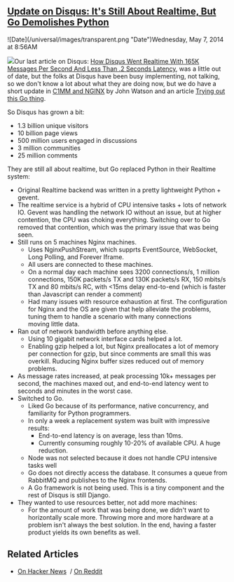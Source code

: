 ## [Update on Disqus: It's Still About Realtime, But Go Demolishes Python](/blog/2014/5/7/update-on-disqus-its-still-about-realtime-but-go-demolishes.html)

<div class="journal-entry-tag journal-entry-tag-post-title"><span class="posted-on">![Date](/universal/images/transparent.png "Date")Wednesday, May 7, 2014 at 8:56AM</span></div>

<div class="body">

[![](https://farm3.staticflickr.com/2937/14110625651_9ccec7d022_n.jpg)](https://farm3.staticflickr.com/2937/14110625651_4d66420224_o.png)Our last article on Disqus: [How Disqus Went Realtime With 165K Messages Per Second And Less Than .2 Seconds Latency](http://highscalability.com/blog/2014/4/28/how-disqus-went-realtime-with-165k-messages-per-second-and-l.html), was a little out of date, but the folks at Disqus have been busy implementing, not talking, so we don't know a lot about what they are doing now, but we do have a short update in [C1MM and NGINX](https://www.youtube.com/watch?v=yL4Q7D4ynxU) by John Watson and an article [Trying out this Go thing](http://blog.disqus.com/post/51155103801/trying-out-this-go-thing).

So Disqus has grown a bit:

*   1.3 billion unique visitors
*   10 billion page views
*   500 million users engaged in discussions
*   3 million communities
*   25 million comments

They are still all about realtime, but Go replaced Python in their Realtime system:

*   Original Realtime backend was written in a pretty lightweight Python + gevent.
*   The realtime service is a hybrid of CPU intensive tasks + lots of network IO. Gevent was handling the network IO without an issue, but at higher contention, the CPU was choking everything. Switching over to Go removed that contention, which was the primary issue that was being seen.
*   Still runs on 5 machines Nginx machines. 
    *   Uses NginxPushStream, which supprts EventSource, WebSocket, Long Polling, and Forever Iframe.
    *   All users are connected to these machines.
    *   On a normal day each machine sees 3200 connections/s, 1 million connections, 150K packets/s TX and 130K packets/s RX, 150 mbits/s TX and 80 mbits/s RC, with <15ms delay end-to-end (which is faster than Javascript can render a comment)
    *   Had many issues with resource exhaustion at first. The configuration for Nginx and the OS are given that help alleviate the problems, tuning them to handle a scenario with many connections moving little data.
*   Ran out of network bandwidth before anything else. 
    *   Using 10 gigabit network interface cards helped a lot. 
    *   Enabling gzip helped a lot, but Nginx preallocates a lot of memory per connection for gzip, but since comments are small this was overkill. Ruducing Nginx buffer sizes reduced out of memory problems.
*   As message rates increased, at peak processing 10k+ messages per second, the machines maxed out, and end-to-end latency went to seconds and minutes in the worst case.
*   Switched to Go. 
    *   Liked Go because of its performance, native concurrency, and familiarity for Python programmers.
    *   In only a week a replacement system was built with impressive results:
        *   End-to-end latency is on average, less than 10ms.
        *   Currently consuming roughly 10-20% of available CPU. A huge reduction.
    *   Node was not selected because it does not handle CPU intensive tasks well
    *   Go does not directly access the database. It consumes a queue from RabbitMQ and publishes to the Nginx frontends.
    *   A Go framework is not being used. This is a tiny component and the rest of Disqus is still Django.
*   They wanted to use resources better, not add more machines:
    *   For the amount of work that was being done, we didn't want to horizontally scale more. Throwing more and more hardware at a problem isn't always the best solution. In the end, having a faster product yields its own benefits as well.

## Related Articles

*   [On Hacker News](https://news.ycombinator.com/item?id=7711110)  / [On Reddit](http://www.reddit.com/r/Python/comments/2504ni/update_on_disqus_its_still_about_realtime_but_go/)

</div>